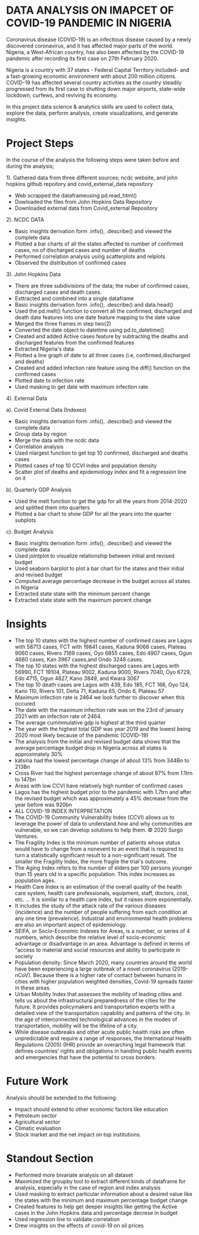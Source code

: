 # DATA ANALYSIS ON  IMAPCET OF COVID-19 PANDEMIC IN NIGERIA

Coronavirus disease (COVID-19) is an infectious disease caused by a newly discovered coronavirus, and it has affected major parts of the world. Nigeria, a West-African country, has also been affected by the COVID-19 pandemic after recording its first case on 27th February 2020.

Nigeria is a country with 37 states - Federal Capital Territory included- and a fast-growing economic environment with about 200 million citizens. COVID-19 has affected several country activities as the country steadily progressed from its first case to shutting down major airports, state-wide lockdown, curfews, and reviving its economy.

In this project data science & analytics skills are used to collect data, explore the data, perform analysis, create visualizations, and generate insights.

# Project Steps

In the course of the analysis the following steps were taken before and during the analysis; 

1). Gathered data from three different sources; ncdc website, and john hopkins github repoitory and covid_external_data repository
* Web scrapped the dataframeusing pd.read_html()
* Dowloaded the files from John Hopkins Data Repository
* Downloaded external data from Covid_external Repository

2). NCDC DATA
* Basic insights derivation form .info(), .describe() and viewed the complete data
* Plotted a bar charts of all the states affected to number of confirmed cases, no of discharged cases and number of deaths
* Performed correlation analysis using scatterplots and relplots
* Observed the distribution of confirmed cases

3). John Hopkins Data
* There are three subdivisions of the data; the nuber of confirmed cases, discharged cases and death cases. 
* Exttracted and combined into a single dataframe
* Basic insights derivation form .info(), .describe() and data.head()
* Used the pd.melt() function to convert all the confirmed, discharged and death date features into one date feature mapping to the date value
* Merged the three frames in step two(2)
* Converted the date object to datetime using pd.to_datetime()
* Created and added Active cases feature by subtracting the deaths and discharged features from the confirmed features
* Extracted Nigeria's data
* Plotted a line graph of date to all three cases (i.e, confirmed,discharged and deaths)
* Created and added infection rate feature using the diff() function on the confirmed cases
* Plotted date to infection rate
* Used masking to get date with maximum infection rate

4). External Data
 
 a). Covid External Data (Indexes)
* Basic insights derivation form .info(), .describe() and viewed the complete data
* Group data by region
* Merge the data with the ncdc data
* Correlation analysis
* Used nlargest function to get top 10 confirmed, discharged and deaths cases
* Plotted cases of top 10 CCVI index and population density
* Scatter plot of deaths and epidemiology index and fit a regression line on it

 b). Quarterly GDP Analysis
* Used the melt function to get the gdp for all the years from 2014-2020 and splitted them into quarters
* Plotted a bar chart to show GDP for all the years into the quarter subplots

 c). Budget Analysis
* Basic insights derivation form .info(), .describe() and viewed the complete data
* Used jointplot to visualize relationship between initial and revised budget
* Used seaborn barplot to plot a bar chart for the states and their initial and revised budget
* Computed average percentage decrease in the budget across all states in Nigeria
* Extracted state state with the minimum percent change
* Extracted state state with the maximum percent change

# Insights

* The top 10 states with the highest number of confirmed cases are Lagos with	58713 cases, FCT with 19841 cases, Kaduna 9068 cases, Plateau 9060 cases, Rivers 7169 cases, Oyo 6855 cases, Edo 4907 cases, Ogun 4680 cases, Kan 3967 cases,and Ondo 3248 cases.
* The top 10 states with the highest discharged cases are Lagos with 56990, FCT 19104, Plateau	9002, Kaduna 9000, Rivers 7040, Oyo 6729, Edo 4715, Ogun 4627, Kano	3849, and Kwara	3067
* The top 10 death cases are Lagos with 439, Edo	185, FCT 166, Oyo 124, Kano	110, Rivers	101, Delta 71, Kaduna 65, Ondo 6, Plateau 57
* Maximum infection rate is 2464 we look further to discover when this occured
* The date with the maximum infection rate was on the 23rd of january 2021 with an infection rate of 2464.
* The average cummmulative gdp is highest at the third quarter
* The year with the highest total GDP was year 2019 and the lowest being 2020 most likely because of the pandemic (COVID-19)
* The analysis from the initial and revised budget data shows that the average percentage budget drop in Nigeria across all states is approximately 30%
* katsina had the lowest percentage change of about 13% from 344Bn to 213Bn 
* Cross River had the highest percentage change of about 87% from 1.1trn to 147bn
* Areas with low CCVI have relatively high number of confirmed cases
* Lagos has the highest budget prior to the pandemic with 1.7trn and after the revised budget which was approximately a 45% decrease from the year before was 920bn
* ALL COVID-19 INDEX INTERPRETATION
* The COVID-19 Community Vulnerability Index (CCVI) allows us to leverage the power of data to understand how and why communities are vulnerable, so we can develop solutions to help them. © 2020 Surgo Ventures.
* The Fragility Index is the minimum number of patients whose status would have to change from a nonevent to an event that is required to turn a statistically significant result to a non-significant result. The smaller the Fragility Index, the more fragile the trial's outcome.
* The Aging Index refers to the number of elders per 100 persons younger than 15 years old in a specific population. This index increases as population ages.
* Health Care Index is an estimation of the overall quality of the health care system, health care professionals, equipment, staff, doctors, cost, etc. ... It is similar to a health care index, but it raises more exponentially.
* It includes the study of the attack rate of the various diseases (incidence) and the number of people suffering from each condition at any one time (prevalence). Industrial and environmental health problems are also an important aspect of epidemiology.
* SEIFA, or Socio-Economic Indexes for Areas, is a number, or series of 4 numbers, which describe the relative level of socio-economic advantage or disadvantage in an area. Advantage is defined in terms of “access to material and social resources and ability to participate in society
* Population density: Since March 2020, many countries around the world have been experiencing a large outbreak of a novel coronavirus (2019-nCoV). Because there is a higher rate of contact between humans in cities with higher population weighted densities, Covid-19 spreads faster in these areas. 
*  Urban Mobility Index that assesses the mobility of leading cities and tells us about the infrastructural preparedness of the cities for the future. It provides policymakers and transportation experts with a detailed view of the transportation capability and patterns of the city. In the age of interconnected technological advances in the modes of transportation, mobility will be the lifeline of a city.
* While disease outbreaks and other acute public health risks are often unpredictable and require a range of responses, the International Health Regulations (2005) (IHR) provide an overarching legal framework that defines countries’ rights and obligations in handling  public health events and emergencies that have the potential to cross borders.


# Future Work
Analysis should be extended to the following:
* Impact should extend to other economic factors like education 
* Petroleum sector
* Agricultural sector
* Climatic evaluation
* Stock market and the net impact on top institutions.


# Standout Section
* Performed more bivariate analysis on all dataset
* Maximized the groupby tool to extract different kinds of dataframe for analysis, especially in the case of region and index analysis 
* Used masking to extract particular information about a desired value like the states with the minimum and maximum percentage budget change
* Created features to help get deeper insights like getting the Active cases in the John Hopkins data and percentage decrese in budget
* Used regression line to validate correlation
* Drew insights on the effects of covid-19 on oil prices
